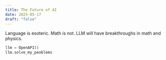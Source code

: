 ```yaml
---
title: The Future of AI
date: 2025-05-17
draft: "false"
---
```

Language is esoteric. Math is not. LLM will have breakthroughs in math and physics. 

```python
llm = OpenAPI()
llm.solve_my_peoblems
```
